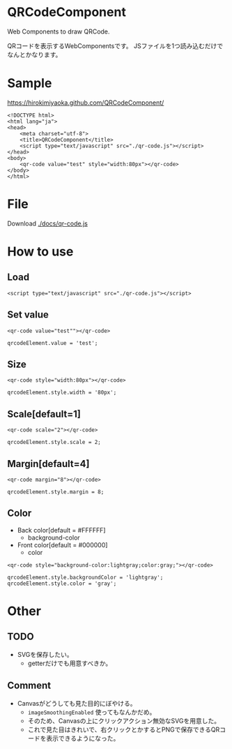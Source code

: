 # QRCodeComponent

Web Components to draw QRCode.

QRコードを表示するWebComponentsです。
JSファイルを1つ読み込むだけでなんとかなります。

# Sample

https://hirokimiyaoka.github.com/QRCodeComponent/

```
<!DOCTYPE html>
<html lang="ja">
<head>
	<meta charset="utf-8">
	<title>QRCodeComponent</title>
	<script type="text/javascript" src="./qr-code.js"></script>
</head>
<body>
	<qr-code value="test" style="width:80px"></qr-code>
</body>
</html>
```

# File

Download [./docs/qr-code.js](https://github.com/HirokiMiyaoka/QRCodeComponent/raw/master/docs/qr-code.js)

# How to use

## Load

```
<script type="text/javascript" src="./qr-code.js"></script>
```

## Set value

```
<qr-code value="test""></qr-code>
```

```
qrcodeElement.value = 'test';
```

## Size

```
<qr-code style="width:80px"></qr-code>
```

```
qrcodeElement.style.width = '80px';
```

## Scale[default=1]

```
<qr-code scale="2"></qr-code>
```

```
qrcodeElement.style.scale = 2;
```

## Margin[default=4]

```
<qr-code margin="8"></qr-code>
```

```
qrcodeElement.style.margin = 8;
```

## Color

* Back color[default = #FFFFFF]
    * background-color
* Front color[default = #000000]
    * color

```
<qr-code style="background-color:lightgray;color:gray;"></qr-code>
```

```
qrcodeElement.style.backgroundColor = 'lightgray';
qrcodeElement.style.color = 'gray';
```

# Other

## TODO

* SVGを保存したい。
    * getterだけでも用意すべきか。

## Comment

* Canvasがどうしても見た目的にぼやける。
    * `imageSmoothingEnabled` 使ってもなんかだめ。
    * そのため、Canvasの上にクリックアクション無効なSVGを用意した。
    * これで見た目はきれいで、右クリックとかするとPNGで保存できるQRコードを表示できるようになった。
